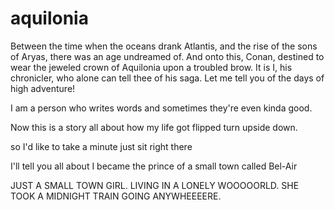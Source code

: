 # aquilonia
Between the time when the oceans drank Atlantis, and the rise of the sons of Aryas, there was an age undreamed of. And onto this, Conan, destined to wear the jeweled crown of Aquilonia upon a troubled brow. It is I, his chronicler, who alone can tell thee of his saga. Let me tell you of the days of high adventure!

I am a person who writes words and sometimes they're even kinda good.


Now this is a story all about how my life got flipped turn upside down.

so I'd like to take a minute just sit right there

I'll tell you all about I became the prince of a small town called Bel-Air

JUST A SMALL TOWN GIRL. LIVING IN A LONELY WOOOOORLD.
SHE TOOK A MIDNIGHT TRAIN GOING ANYWHEEEERE.

